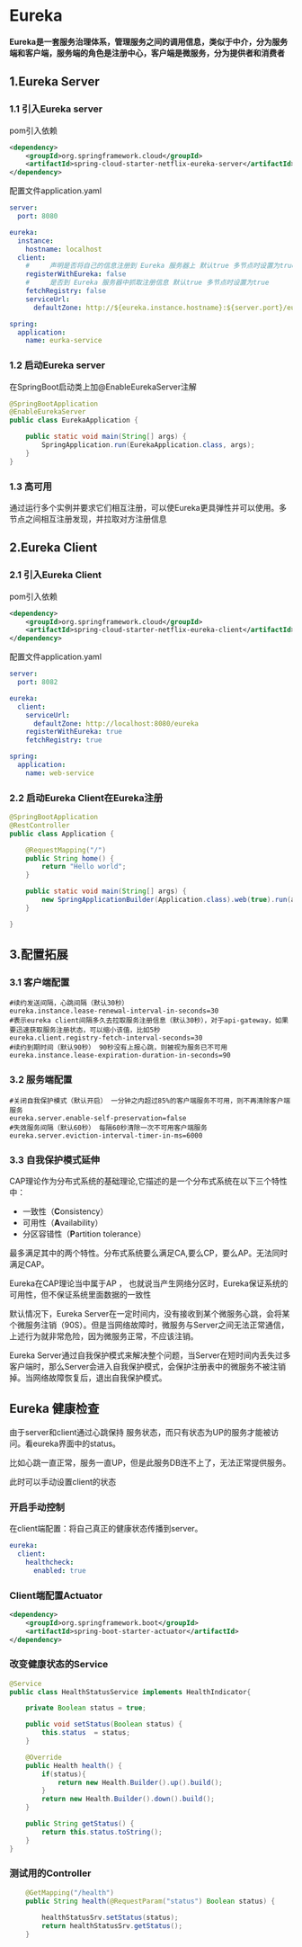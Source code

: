 # Eureka

**Eureka是一套服务治理体系，管理服务之间的调用信息，类似于中介，分为服务端和客户端，服务端的角色是注册中心，客户端是微服务，分为提供者和消费者**

## 1.Eureka Server

### 1.1 引入Eureka server

pom引入依赖

```xml
<dependency>
    <groupId>org.springframework.cloud</groupId>
    <artifactId>spring-cloud-starter-netflix-eureka-server</artifactId>
</dependency>
```

配置文件application.yaml

```yaml
server:
  port: 8080

eureka:
  instance:
    hostname: localhost
  client:
    #     声明是否将自己的信息注册到 Eureka 服务器上 默认true 多节点时设置为true
    registerWithEureka: false
    #     是否到 Eureka 服务器中抓取注册信息 默认true 多节点时设置为true
    fetchRegistry: false
    serviceUrl:
      defaultZone: http://${eureka.instance.hostname}:${server.port}/eureka/

spring:
  application:
    name: eurka-service
```

### 1.2 启动Eureka server

在SpringBoot启动类上加@EnableEurekaServer注解

```java
@SpringBootApplication
@EnableEurekaServer
public class EurekaApplication {

    public static void main(String[] args) {
        SpringApplication.run(EurekaApplication.class, args);
    }
}
```

### 1.3 高可用

通过运行多个实例并要求它们相互注册，可以使Eureka更具弹性并可以使用。多节点之间相互注册发现，并拉取对方注册信息

## 2.Eureka Client

### 2.1 引入Eureka Client

pom引入依赖

```xml
<dependency>
    <groupId>org.springframework.cloud</groupId>
    <artifactId>spring-cloud-starter-netflix-eureka-client</artifactId>
</dependency>
```

配置文件application.yaml

```yaml
server:
  port: 8082

eureka:
  client:
    serviceUrl:
      defaultZone: http://localhost:8080/eureka
    registerWithEureka: true
    fetchRegistry: true

spring:
  application:
    name: web-service
```

### 2.2 启动Eureka Client在Eureka注册

```java
@SpringBootApplication
@RestController
public class Application {

    @RequestMapping("/")
    public String home() {
        return "Hello world";
    }

    public static void main(String[] args) {
        new SpringApplicationBuilder(Application.class).web(true).run(args);
    }

}
```

## 3.配置拓展

### 3.1 客户端配置

```
#续约发送间隔，心跳间隔（默认30秒）
eureka.instance.lease-renewal-interval-in-seconds=30
#表示eureka client间隔多久去拉取服务注册信息（默认30秒），对于api-gateway，如果要迅速获取服务注册状态，可以缩小该值，比如5秒
eureka.client.registry-fetch-interval-seconds=30
#续约到期时间（默认90秒） 90秒没有上报心跳，则被视为服务已不可用
eureka.instance.lease-expiration-duration-in-seconds=90
```

### 3.2 服务端配置


```
#关闭自我保护模式（默认开启） 一分钟之内超过85%的客户端服务不可用，则不再清除客户端服务
eureka.server.enable-self-preservation=false
#失效服务间隔（默认60秒） 每隔60秒清除一次不可用客户端服务
eureka.server.eviction-interval-timer-in-ms=6000
```

### 3.3 自我保护模式延伸

CAP理论作为分布式系统的基础理论,它描述的是一个分布式系统在以下三个特性中：

- 一致性（**C**onsistency）
- 可用性（**A**vailability）
- 分区容错性（**P**artition tolerance）

最多满足其中的两个特性。分布式系统要么满足CA,要么CP，要么AP。无法同时满足CAP。

Eureka在CAP理论当中属于AP ， 也就说当产生网络分区时，Eureka保证系统的可用性，但不保证系统里面数据的一致性

默认情况下，Eureka Server在一定时间内，没有接收到某个微服务心跳，会将某个微服务注销（90S）。但是当网络故障时，微服务与Server之间无法正常通信，上述行为就非常危险，因为微服务正常，不应该注销。

Eureka Server通过自我保护模式来解决整个问题，当Server在短时间内丢失过多客户端时，那么Server会进入自我保护模式，会保护注册表中的微服务不被注销掉。当网络故障恢复后，退出自我保护模式。

## Eureka 健康检查

由于server和client通过心跳保持 服务状态，而只有状态为UP的服务才能被访问。看eureka界面中的status。

比如心跳一直正常，服务一直UP，但是此服务DB连不上了，无法正常提供服务。

此时可以手动设置client的状态

### 开启手动控制

在client端配置：将自己真正的健康状态传播到server。

```yaml
eureka:
  client:
    healthcheck:
      enabled: true
```

### Client端配置Actuator

```xml
<dependency>
	<groupId>org.springframework.boot</groupId>
	<artifactId>spring-boot-starter-actuator</artifactId>
</dependency>
```



### 改变健康状态的Service

```java
@Service
public class HealthStatusService implements HealthIndicator{

	private Boolean status = true;

	public void setStatus(Boolean status) {
		this.status  = status;
	}

	@Override
	public Health health() {
		if(status){
			return new Health.Builder().up().build();
        }
		return new Health.Builder().down().build();
	}

	public String getStatus() {
		return this.status.toString();
	}
}
```

### 测试用的Controller

```java
	@GetMapping("/health")
	public String health(@RequestParam("status") Boolean status) {
		
		healthStatusSrv.setStatus(status);
		return healthStatusSrv.getStatus();
	}
```






















